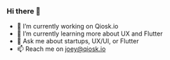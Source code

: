 ### Hi there 👋

- 🔭 I’m currently working on Qiosk.io
- 🌱 I’m currently learning more about UX and Flutter
- 💬 Ask me about startups, UX/UI, or Flutter
- 📫 Reach me on joey@qiosk.io

